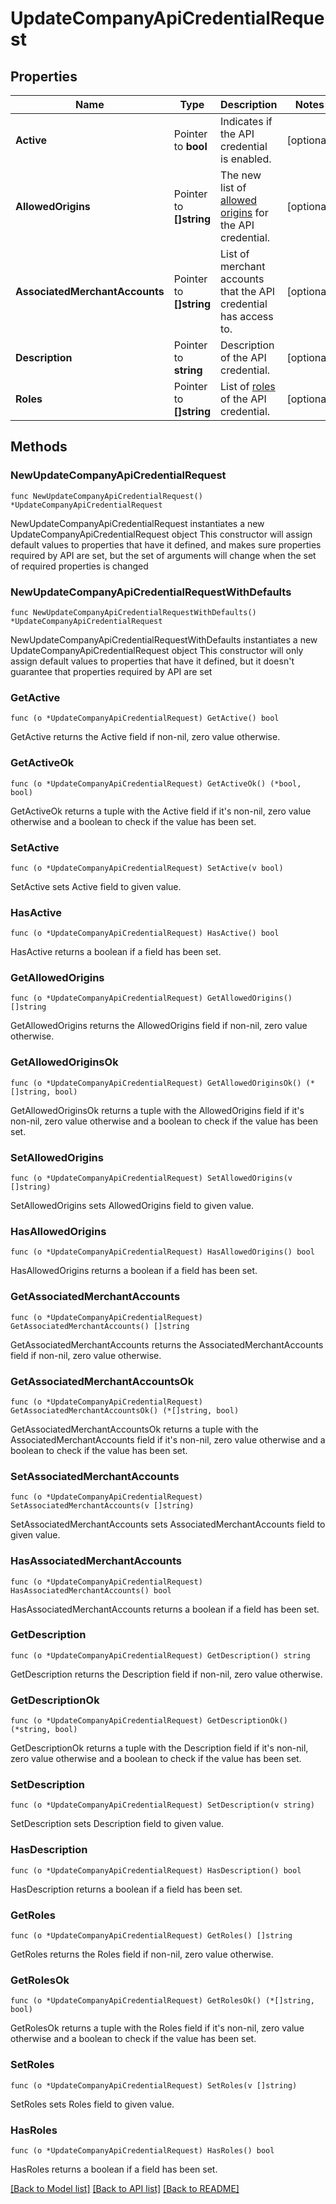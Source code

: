# UpdateCompanyApiCredentialRequest

## Properties

Name | Type | Description | Notes
------------ | ------------- | ------------- | -------------
**Active** | Pointer to **bool** | Indicates if the API credential is enabled. | [optional] 
**AllowedOrigins** | Pointer to **[]string** | The new list of [allowed origins](https://docs.adyen.com/development-resources/client-side-authentication#allowed-origins) for the API credential. | [optional] 
**AssociatedMerchantAccounts** | Pointer to **[]string** | List of merchant accounts that the API credential has access to. | [optional] 
**Description** | Pointer to **string** | Description of the API credential. | [optional] 
**Roles** | Pointer to **[]string** | List of [roles](https://docs.adyen.com/development-resources/api-credentials#roles-1) of the API credential. | [optional] 

## Methods

### NewUpdateCompanyApiCredentialRequest

`func NewUpdateCompanyApiCredentialRequest() *UpdateCompanyApiCredentialRequest`

NewUpdateCompanyApiCredentialRequest instantiates a new UpdateCompanyApiCredentialRequest object
This constructor will assign default values to properties that have it defined,
and makes sure properties required by API are set, but the set of arguments
will change when the set of required properties is changed

### NewUpdateCompanyApiCredentialRequestWithDefaults

`func NewUpdateCompanyApiCredentialRequestWithDefaults() *UpdateCompanyApiCredentialRequest`

NewUpdateCompanyApiCredentialRequestWithDefaults instantiates a new UpdateCompanyApiCredentialRequest object
This constructor will only assign default values to properties that have it defined,
but it doesn't guarantee that properties required by API are set

### GetActive

`func (o *UpdateCompanyApiCredentialRequest) GetActive() bool`

GetActive returns the Active field if non-nil, zero value otherwise.

### GetActiveOk

`func (o *UpdateCompanyApiCredentialRequest) GetActiveOk() (*bool, bool)`

GetActiveOk returns a tuple with the Active field if it's non-nil, zero value otherwise
and a boolean to check if the value has been set.

### SetActive

`func (o *UpdateCompanyApiCredentialRequest) SetActive(v bool)`

SetActive sets Active field to given value.

### HasActive

`func (o *UpdateCompanyApiCredentialRequest) HasActive() bool`

HasActive returns a boolean if a field has been set.

### GetAllowedOrigins

`func (o *UpdateCompanyApiCredentialRequest) GetAllowedOrigins() []string`

GetAllowedOrigins returns the AllowedOrigins field if non-nil, zero value otherwise.

### GetAllowedOriginsOk

`func (o *UpdateCompanyApiCredentialRequest) GetAllowedOriginsOk() (*[]string, bool)`

GetAllowedOriginsOk returns a tuple with the AllowedOrigins field if it's non-nil, zero value otherwise
and a boolean to check if the value has been set.

### SetAllowedOrigins

`func (o *UpdateCompanyApiCredentialRequest) SetAllowedOrigins(v []string)`

SetAllowedOrigins sets AllowedOrigins field to given value.

### HasAllowedOrigins

`func (o *UpdateCompanyApiCredentialRequest) HasAllowedOrigins() bool`

HasAllowedOrigins returns a boolean if a field has been set.

### GetAssociatedMerchantAccounts

`func (o *UpdateCompanyApiCredentialRequest) GetAssociatedMerchantAccounts() []string`

GetAssociatedMerchantAccounts returns the AssociatedMerchantAccounts field if non-nil, zero value otherwise.

### GetAssociatedMerchantAccountsOk

`func (o *UpdateCompanyApiCredentialRequest) GetAssociatedMerchantAccountsOk() (*[]string, bool)`

GetAssociatedMerchantAccountsOk returns a tuple with the AssociatedMerchantAccounts field if it's non-nil, zero value otherwise
and a boolean to check if the value has been set.

### SetAssociatedMerchantAccounts

`func (o *UpdateCompanyApiCredentialRequest) SetAssociatedMerchantAccounts(v []string)`

SetAssociatedMerchantAccounts sets AssociatedMerchantAccounts field to given value.

### HasAssociatedMerchantAccounts

`func (o *UpdateCompanyApiCredentialRequest) HasAssociatedMerchantAccounts() bool`

HasAssociatedMerchantAccounts returns a boolean if a field has been set.

### GetDescription

`func (o *UpdateCompanyApiCredentialRequest) GetDescription() string`

GetDescription returns the Description field if non-nil, zero value otherwise.

### GetDescriptionOk

`func (o *UpdateCompanyApiCredentialRequest) GetDescriptionOk() (*string, bool)`

GetDescriptionOk returns a tuple with the Description field if it's non-nil, zero value otherwise
and a boolean to check if the value has been set.

### SetDescription

`func (o *UpdateCompanyApiCredentialRequest) SetDescription(v string)`

SetDescription sets Description field to given value.

### HasDescription

`func (o *UpdateCompanyApiCredentialRequest) HasDescription() bool`

HasDescription returns a boolean if a field has been set.

### GetRoles

`func (o *UpdateCompanyApiCredentialRequest) GetRoles() []string`

GetRoles returns the Roles field if non-nil, zero value otherwise.

### GetRolesOk

`func (o *UpdateCompanyApiCredentialRequest) GetRolesOk() (*[]string, bool)`

GetRolesOk returns a tuple with the Roles field if it's non-nil, zero value otherwise
and a boolean to check if the value has been set.

### SetRoles

`func (o *UpdateCompanyApiCredentialRequest) SetRoles(v []string)`

SetRoles sets Roles field to given value.

### HasRoles

`func (o *UpdateCompanyApiCredentialRequest) HasRoles() bool`

HasRoles returns a boolean if a field has been set.


[[Back to Model list]](../README.md#documentation-for-models) [[Back to API list]](../README.md#documentation-for-api-endpoints) [[Back to README]](../README.md)


